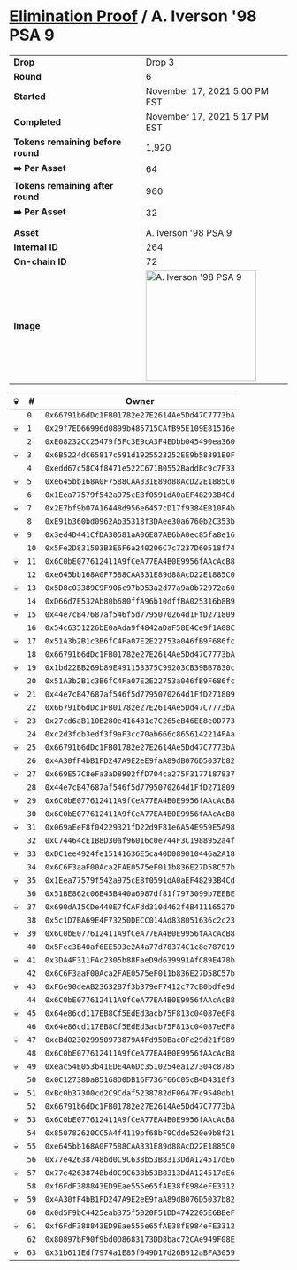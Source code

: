 # [Elimination Proof](./readme.md) / A. Iverson &#039;98 PSA 9

|||
|---|---|
| **Drop** | Drop 3 |
| **Round** | 6 |
| **Started** | November 17, 2021 5:00 PM EST |
| **Completed** | November 17, 2021 5:17 PM EST |
| **Tokens remaining before round** | 1,920 |
| **➡️ Per Asset** | 64 |
| **Tokens remaining after round** | 960 |
| **➡️ Per Asset** | 32 |
| | |
| **Asset** | A. Iverson &#039;98 PSA 9 |
| **Internal ID** | 264 |
| **On-chain ID** | 72 |
| **Image** | <img src="https://tcdn.blokpax.com/94d9199b-dc56-4dc7-9892-171fdfcfc940/00d79499f48fc1b86628f17c7f078b06bdb4da6fc5fbcc8fb57b72e30691ed40.jpg" height="200" alt="A. Iverson &#039;98 PSA 9" /> |


| 💀 | # | Owner |
| --- | --- | --- |
|  | `0` | `0x66791b6dDc1FB01782e27E2614Ae5Dd47C7773bA` |
| 💀 | `1` | `0x29f7ED66996d0899b485715CAfB95E109E81516e` |
|  | `2` | `0xE08232CC25479f5Fc3E9cA3F4EDbb045490ea360` |
| 💀 | `3` | `0x6B5224dC65817c591d1925523252EE9b58391E0F` |
|  | `4` | `0xedd67c58C4f8471e522C671B0552BaddBc9c7F33` |
| 💀 | `5` | `0xe645bb168A0F7588CAA331E89d88AcD22E1885C0` |
|  | `6` | `0x1Eea77579f542a975cE8f0591dA0aEF48293B4Cd` |
| 💀 | `7` | `0x2E7bf9b07A16448d956e6457cD17f9384EB10F4b` |
|  | `8` | `0xE91b360bd0962Ab35318f3DAee30a6760b2C353b` |
| 💀 | `9` | `0x3ed4D441CfDA30581aA06E87AB6bA0ec85fa8e16` |
|  | `10` | `0x5Fe2D831503B3E6F6a240206C7c7237D60518f74` |
| 💀 | `11` | `0x6C0bE077612411A9fCeA77EA4B0E9956fAAcAcB8` |
|  | `12` | `0xe645bb168A0F7588CAA331E89d88AcD22E1885C0` |
| 💀 | `13` | `0x5D8c03389C9F906c97bD53a2d77a9a0b72972a60` |
|  | `14` | `0xD66d7E532Ab80b680ffA96b10dffBA025316b8B9` |
| 💀 | `15` | `0x44e7cB47687af546f5d7795070264d1FfD271809` |
|  | `16` | `0x54c6351226bE0aAda9f4842aDaF58E4Ce9f1A08C` |
| 💀 | `17` | `0x51A3b2B1c3B6fC4Fa07E2E22753a046fB9F686fc` |
|  | `18` | `0x66791b6dDc1FB01782e27E2614Ae5Dd47C7773bA` |
| 💀 | `19` | `0x1bd22BB269b89E491153375C99203CB39BB7830c` |
|  | `20` | `0x51A3b2B1c3B6fC4Fa07E2E22753a046fB9F686fc` |
| 💀 | `21` | `0x44e7cB47687af546f5d7795070264d1FfD271809` |
|  | `22` | `0x66791b6dDc1FB01782e27E2614Ae5Dd47C7773bA` |
| 💀 | `23` | `0x27cd6aB110B280e416481c7C265eB46EE8e0D773` |
|  | `24` | `0xc2d3fdb3edf3f9aF3cc70ab666c8656142214FAa` |
| 💀 | `25` | `0x66791b6dDc1FB01782e27E2614Ae5Dd47C7773bA` |
|  | `26` | `0x4A30fF4bB1FD247A9E2eE9faA89dB076D5037b82` |
| 💀 | `27` | `0x669E57C8eFa3aD8902ffD704ca275F3177187837` |
|  | `28` | `0x44e7cB47687af546f5d7795070264d1FfD271809` |
| 💀 | `29` | `0x6C0bE077612411A9fCeA77EA4B0E9956fAAcAcB8` |
|  | `30` | `0x6C0bE077612411A9fCeA77EA4B0E9956fAAcAcB8` |
| 💀 | `31` | `0x069aEeF8f04229321fD22d9F81e6A54E959E5A98` |
|  | `32` | `0xC74464cE1B8D30af96016c0e744F3C1988952a4f` |
| 💀 | `33` | `0xDC1ee4924fe15141636E5ca40D089010446a2A18` |
|  | `34` | `0x6C6F3aaF00Aca2FAE0575eF011b836E27D58C57b` |
| 💀 | `35` | `0x1Eea77579f542a975cE8f0591dA0aEF48293B4Cd` |
|  | `36` | `0x51BE862c06B45B440a6987df81f7973099b7EEBE` |
| 💀 | `37` | `0x690dA15CDe440E7fCAFdd310d462f4B41116527D` |
|  | `38` | `0x5c1D7BA69E4F73250DECC014Ad838051636c2c23` |
| 💀 | `39` | `0x6C0bE077612411A9fCeA77EA4B0E9956fAAcAcB8` |
|  | `40` | `0x5Fec3B40af6EE593e2A4a77d78374C1c8e787019` |
| 💀 | `41` | `0x3DA4F311FAc2305b88FaeD9d639991AfC89E478b` |
|  | `42` | `0x6C6F3aaF00Aca2FAE0575eF011b836E27D58C57b` |
| 💀 | `43` | `0xF6e90deAB23632B7f3b379eF7412c77cB0bdfe9d` |
|  | `44` | `0x6C0bE077612411A9fCeA77EA4B0E9956fAAcAcB8` |
| 💀 | `45` | `0x64e86cd117EB8Cf5EdEd3acb75F813c04087e6F8` |
|  | `46` | `0x64e86cd117EB8Cf5EdEd3acb75F813c04087e6F8` |
| 💀 | `47` | `0xcBd023029950973879A4Fd95DBac0Fe29d21f989` |
|  | `48` | `0x6C0bE077612411A9fCeA77EA4B0E9956fAAcAcB8` |
| 💀 | `49` | `0xeac54E053b41EDE4A6Dc3510254ea127304c8785` |
|  | `50` | `0x0C12738Da85168D0DB16F736F66C05cB4D4310f3` |
| 💀 | `51` | `0xBc0b37300cd2C9Cdaf5238782dF06A7Fc9540db1` |
|  | `52` | `0x66791b6dDc1FB01782e27E2614Ae5Dd47C7773bA` |
| 💀 | `53` | `0x6C0bE077612411A9fCeA77EA4B0E9956fAAcAcB8` |
|  | `54` | `0x850782620CC5A4f4119bf68bF9Cdde520e9b8f21` |
| 💀 | `55` | `0xe645bb168A0F7588CAA331E89d88AcD22E1885C0` |
|  | `56` | `0x77e42638748bd0C9C638b53B8313DdA124517dE6` |
| 💀 | `57` | `0x77e42638748bd0C9C638b53B8313DdA124517dE6` |
|  | `58` | `0xf6FdF388843ED9Eae555e65fAE38fE984eFE3312` |
| 💀 | `59` | `0x4A30fF4bB1FD247A9E2eE9faA89dB076D5037b82` |
|  | `60` | `0x0d5F9bC4425eab375f5020F51DD4742205E6BBeF` |
| 💀 | `61` | `0xf6FdF388843ED9Eae555e65fAE38fE984eFE3312` |
|  | `62` | `0x80897bF90f9bd0D8683173DD8bac72CAe949F08E` |
| 💀 | `63` | `0x31b611Edf7974a1E85f049D17d26B912aBFA3059` |
